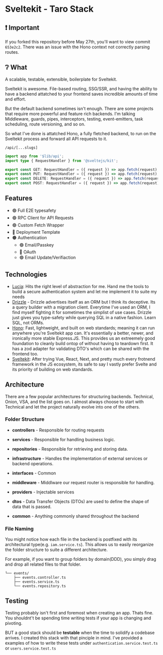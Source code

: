 # Sveltekit - Taro Stack 

## ❗ Important

If you forked this repository before May 27th, you'll want to view commit `653e2c2`. There was an issue with the Hono context
not correctly parsing routes.

## ❔ What

A scalable, testable, extensible, boilerplate for Sveltekit.

Sveltekit is awesome. File-based routing, SSG/SSR, and having the ability to have a backend attatched to your frontend saves incredible amounts of time and effort.

But the default backend sometimes isn't enough. There are some projects that require more powerful and feature rich backends. I'm talking Middleware, guards, pipes, interceptors, testing, event-emitters, task scheduling, route versioning, and so on.

So what I've done is attatched Hono, a fully fletched backend, to run on the Sveltekit process and forward all API requests to it.

`/api/[...slugs]`

```ts
import app from '$lib/api';
import type { RequestHandler } from '@sveltejs/kit';

export const GET: RequestHandler = ({ request }) => app.fetch(request);
export const PUT: RequestHandler = ({ request }) => app.fetch(request);
export const DELETE: RequestHandler = ({ request }) => app.fetch(request);
export const POST: RequestHandler = ({ request }) => app.fetch(request);
```

## Features

- 🟢 Full E2E typesafety
- 🟢 RPC Client for API Requests
- 🟢 Custom Fetch Wrapper
- 🔴 Deployment Template
- 🟠 Authentication
  - 🟢 Email/Passkey 
  - 🔴 OAuth 
  - 🟢 Email Update/Verifiaction


## Technologies

- [Lucia](https://lucia-auth.com): Hits the right level of abstraction for me. Hand me the tools to build a secure authentication system and let me implement it to suite my needs
- [Drizzle](https://orm.drizzle.team/) - Drizzle advertises itself as an ORM but I think its deceptive. Its a query builder with a migration client. Everytime I've used an ORM, I find myself fighting it for sometimes the simplist of use cases. Drizzle just gives you type-safety while querying SQL in a native fashion. Learn SQL, not ORMs.
- [Hono](https://hono.dev/): Fast, lightweight, and built on web standards; meaning it can run anywhere you're Sveltekit app can. It's essentially a better, newer, and ironically more stable Express.JS. This provides us an extreemely good foundation to cleanly build ontop of without having to teardown first. It has a zod adapter for validating DTO's which can be shared with the frontend too.
- [Sveltekit](https://kit.svelte.dev/): After trying Vue, React, Next, and pretty much every frotnend framework in the JS ecosystem, its safe to say I vastly prefer Svelte and its priority of building on web standards.

## Architecture

There are a few popular architectures for structuring backends. Technical, Onion, VSA, and the list goes on. I almost always choose
to start with Technical and let the project naturally evolve into one of the others. 

### Folder Structure
* **controllers** - Responsible for routing requests

* **services** - Responsible for handling business logic.

* **repositories** - Responsible for retrieving and 
storing data.

* **infrastructure** - Handles the implementation of external services or backend operations.

* **interfaces** - Common

* **middleware**  - Middlware our request router is responsible for handling.

* **providers** - Injectable services

* **dtos** - Data Transfer Objects (DTOs) are used to define the shape of data that is passed.

* **common** - Anything commonly shared throughout the backend


### File Naming
You might notice how each file in the backend is postfixed with its architectural type(e.g. `iam.service.ts`). This allows
us to easily reorganize the folder structure to suite a different architecture.

For example, if you want to group folders by domain(DDD), you simply drag and drop all related files to that folder.
```
└── events/
    ├── events.controller.ts
    ├── events.service.ts
    └── events.repository.ts
```


## Testing

Testing probably isn't first and foremost when creating an app. Thats fine. You shouldnt't be spending time writing tests if your app is changing and pivoting.

BUT a good stack should be **testable** when the time to solidify a codebase arrives. I created this stack with that pinciple in mind. I've provided a examples of how to write these tests under `authentication.service.test.ts` or `users.service.test.ts`
